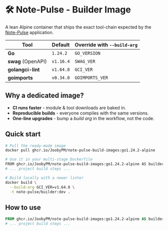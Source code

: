 # 🛠️ Note-Pulse - Builder Image

A lean Alpine container that ships the exact tool-chain expected by the
[Note-Pulse](https://github.com/JoobyPM/note-pulse) application.

| Tool                    | Default           | Override with `--build-arg`       |
|-------------------------|-------------------|------------------------------------|
| **Go**                  | `1.24.2`          | `GO_VERSION`                       |
| **swag** (OpenAPI)      | `v1.16.4`         | `SWAG_VER`                         |
| **golangci-lint**       | `v1.64.8`         | `GCI_VER`                          |
| **goimports**           | `v0.34.0`         | `GOIMPORTS_VER`                    |

## Why a dedicated image?

* **CI runs faster** - module & tool downloads are baked in.
* **Reproducible builds** - everyone compiles with the same versions.
* **One-line upgrades** - bump a *build arg* in the workflow, not the code.

## Quick start

```bash
# Pull the ready-made image
docker pull ghcr.io/JoobyPM/note-pulse-build-images:go1.24.2-alpine

# Use it in your multi-stage Dockerfile
FROM ghcr.io/JoobyPM/note-pulse-build-images:go1.24.2-alpine AS builder
# ... project build steps ...

# Build locally with a newer linter
docker build \
  --build-arg GCI_VER=v1.64.8 \
  -t note-pulse/builder:dev .
```

## How to use

```dockerfile
FROM ghcr.io/JoobyPM/note-pulse-build-images:go1.24.2-alpine AS builder
# ... project build steps ...
```
